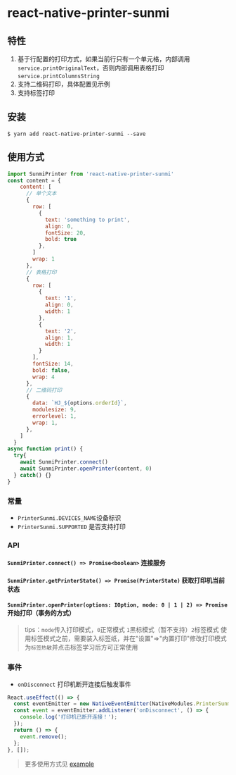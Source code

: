 # react-native-printer-sunmi

## 特性

1. 基于行配置的打印方式，如果当前行只有一个单元格，内部调用`service.printOriginalText`，否则内部调用表格打印`service.printColumnsString`
2. 支持二维码打印，具体配置见示例
3. 支持标签打印

## 安装

`$ yarn add react-native-printer-sunmi --save`

## 使用方式

```javascript
import SunmiPrinter from 'react-native-printer-sunmi'
const content = {
    content: [
      // 单个文本
      {
        row: [
          {
            text: 'something to print',
            align: 0,
            fontSize: 20,
            bold: true
          },
        ]
        wrap: 1
      },
      // 表格打印
      {
        row: [
          {
            text: '1',
            align: 0,
            width: 1
          },
          {
            text: '2',
            align: 1,
            width: 1
          }
        ],
        fontSize: 14,
        bold: false,
        wrap: 4
      },
      // 二维码打印
      {
        data: `HJ_${options.orderId}`,
        modulesize: 9,
        errorlevel: 1,
        wrap: 1,
      },
    ]
  }
async function print() {
  try{
    await SunmiPrinter.connect()
    await SunmiPrinter.openPrinter(content, 0)
  } catch() {}
}
```

### 常量

- `PrinterSunmi.DEVICES_NAME`设备标识
- `PrinterSunmi.SUPPORTED` 是否支持打印

### API

#### `SunmiPrinter.connect() => Promise<boolean>` 连接服务

#### `SunmiPrinter.getPrinterState() => Promise(PrinterState)` 获取打印机当前状态

#### `SunmiPrinter.openPrinter(options: IOption, mode: 0 | 1 | 2) => Promise` 开始打印（事务的方式）

> tips：`mode`传入打印模式，`0`正常模式 `1`黑标模式（暂不支持）`2`标签模式
> 使用标签模式之前，需要装入标签纸，并在"设置"=>"内置打印"修改打印模式为`标签热敏`并点击标签学习后方可正常使用

### 事件

- `onDisconnect` 打印机断开连接后触发事件

```js
React.useEffect(() => {
  const eventEmitter = new NativeEventEmitter(NativeModules.PrinterSunmi);
  const event = eventEmitter.addListener('onDisconnect', () => {
    console.log('打印机已断开连接！');
  });
  return () => {
    event.remove();
  };
}, []);
```

> 更多使用方式见 [example](https://github.com/hjfruit/react-native-printer-sunmi/tree/main/example)

